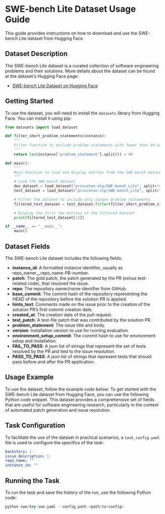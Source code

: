 
# SWE-bench Lite Dataset Usage Guide

This guide provides instructions on how to download and use the SWE-bench Lite dataset from Hugging Face.

## Dataset Description

The SWE-bench Lite dataset is a curated collection of software engineering problems and their solutions. More details about the dataset can be found at the dataset's Hugging Face page:
- [SWE-bench Lite Dataset on Hugging Face](https://huggingface.co/datasets/princeton-nlp/SWE-bench_Lite)

## Getting Started

To use the dataset, you will need to install the `datasets` library from Hugging Face. You can install it using pip:
```python
from datasets import load_dataset

def filter_short_problem_statements(instance):
    """
    Filter function to exclude problem statements with fewer than 40 words.
    """
    return len(instance["problem_statement"].split()) > 40

def main():
    """
    Main function to load and display entries from the SWE-bench dataset.
    """
    # Load the SWE-bench dataset
    dev_dataset = load_dataset("princeton-nlp/SWE-bench_Lite", split="dev")
    test_dataset = load_dataset("princeton-nlp/SWE-bench_Lite", split="test")

    # Filter the dataset to include only longer problem statements
    filtered_test_dataset = test_dataset.filter(filter_short_problem_statements)

    # Display the first few entries of the filtered dataset
    print(filtered_test_dataset[:5])

if __name__ == "__main__":
    main()
```
## Dataset Fields

The SWE-bench Lite dataset includes the following fields:

- **instance_id**: A formatted instance identifier, usually as repo_owner__repo_name-PR-number.
- **patch**: The gold patch, the patch generated by the PR (minus test-related code), that resolved the issue.
- **repo**: The repository owner/name identifier from GitHub.
- **base_commit**: The commit hash of the repository representing the HEAD of the repository before the solution PR is applied.
- **hints_text**: Comments made on the issue prior to the creation of the solution PR’s first commit creation date.
- **created_at**: The creation date of the pull request.
- **test_patch**: A test-file patch that was contributed by the solution PR.
- **problem_statement**: The issue title and body.
- **version**: Installation version to use for running evaluation.
- **environment_setup_commit**: The commit hash to use for environment setup and installation.
- **FAIL_TO_PASS**: A json list of strings that represent the set of tests resolved by the PR and tied to the issue resolution.
- **PASS_TO_PASS**: A json list of strings that represent tests that should pass before and after the PR application.

## Usage Example

To use the dataset, follow the example code below:
To get started with the SWE-bench Lite dataset from Hugging Face, you can use the following Python code snippet. This dataset provides a comprehensive set of fields that are useful for software engineering research, particularly in the context of automated patch generation and issue resolution.


## Task Configuration

To facilitate the use of the dataset in practical scenarios, a `task_config.yaml` file is used to configure the specifics of the task:
```yaml
backstory: |-
issue_description: |-
repo_name: ""
instance_id: ""
```


## Running the Task

To run the task and save the history of the run, use the following Python code:

```python
python swe/try-swe.yaml --config_path <path/to/config>
```